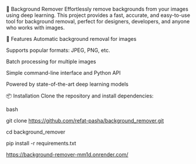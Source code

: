 🌟 Background Remover
Effortlessly remove backgrounds from your images using deep learning. This project provides a fast, accurate, and easy-to-use tool for background removal, perfect for designers, developers, and anyone who works with images.

🚀 Features
Automatic background removal for images

Supports popular formats: JPEG, PNG, etc.

Batch processing for multiple images

Simple command-line interface and Python API

Powered by state-of-the-art deep learning models

📦 Installation
Clone the repository and install dependencies:

bash

git clone https://github.com/refat-pasha/background_remover.git

cd background_remover

pip install -r requirements.txt



https://background-remover-mm1d.onrender.com/
